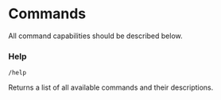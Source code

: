 # Commands
All command capabilities should be described below.

### Help
```
/help
```
Returns a list of all available commands and their descriptions.
